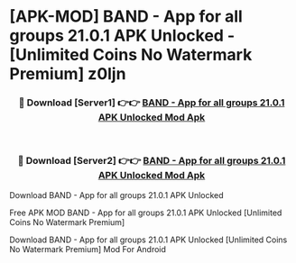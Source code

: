 # [APK-MOD] BAND - App for all groups 21.0.1 APK Unlocked - [Unlimited Coins No Watermark Premium] z0ljn



<div align="center">
<h3>🔴 Download [Server1] 👉👉 <a href="https://momento.my/?title=BAND_-_App_for_all_groups_21.0.1_APK_Unlocked">BAND - App for all groups 21.0.1 APK Unlocked Mod Apk</a></h3><br>

<h3>🔴 Download [Server2] 👉👉 <a href="https://momento.my/?title=BAND_-_App_for_all_groups_21.0.1_APK_Unlocked">BAND - App for all groups 21.0.1 APK Unlocked Mod Apk</a></h3>
</div>



Download BAND - App for all groups 21.0.1 APK Unlocked 

Free APK MOD BAND - App for all groups 21.0.1 APK Unlocked [Unlimited Coins No Watermark Premium]

Download BAND - App for all groups 21.0.1 APK Unlocked [Unlimited Coins No Watermark Premium] Mod For Android

